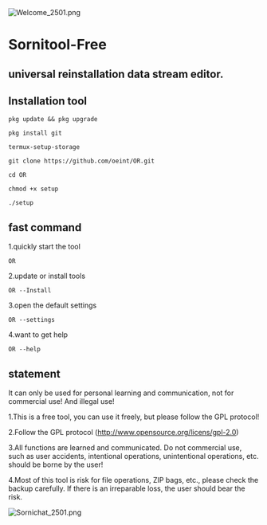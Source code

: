 
<img src="https://www.img520.com/AquyTd.png" alt="Welcome_2501.png" title="Welcome_2501.png" />
  
# Sornitool-Free

## universal reinstallation data stream editor.

## Installation tool

```
pkg update && pkg upgrade 
```
```
pkg install git
```
```
termux-setup-storage
```
```
git clone https://github.com/oeint/OR.git
```
```
cd OR
```
```
chmod +x setup
```
```
./setup
```
## fast command
1.quickly start the tool
```
OR
```
2.update or install tools
```
OR --Install
```
3.open the default settings
```
OR --settings
```
4.want to get help
```
OR --help
```
## statement

 It can only be used for personal learning and communication, not for commercial use! And illegal use!

1.This is a free tool, you can use it freely, but please follow the GPL protocol!

2.Follow the GPL protocol (http://www.opensource.org/licens/gpl-2.0)

3.All functions are learned and communicated. Do not commercial use, such as user accidents, intentional operations, unintentional operations, etc. should be borne by the user!

4.Most of this tool is risk for file operations, ZIP bags, etc., please check the backup carefully. If there is an irreparable loss, the user should bear the risk.
        
<img src="https://www.img520.com/SOtT1B.png" alt="Sornichat_2501.png" title="Sornichat_2501.png" />
